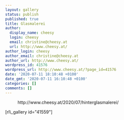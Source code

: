 ```yaml
---
layout: gallery
status: publish
published: true
title: Glasmalerei
author:
  display_name: cheesy
  login: cheesy
  email: christine@cheesy.at
  url: http://www.cheesy.at/
author_login: cheesy
author_email: christine@cheesy.at
author_url: http://www.cheesy.at/
wordpress_id: 41576
wordpress_url: http://www.cheesy.at/?page_id=41576
date: '2020-07-11 18:10:48 +0100'
date_gmt: '2020-07-11 16:10:48 +0100'
categories: []
comments: []
---
```

<!-- wp:core-embed/wordpress {"url":"http://www.cheesy.at/2020/07/hinterglasmalerei/","type":"rich","providerNameSlug":"cheesy-at","className":""} -->
<figure class="wp-block-embed-wordpress wp-block-embed is-type-rich is-provider-cheesy-at">
<div class="wp-block-embed__wrapper">
http://www.cheesy.at/2020/07/hinterglasmalerei/
</div>
</figure>
<!-- /wp:core-embed/wordpress -->
<!-- wp:paragraph -->
[rl\_gallery id="41559"]
<!-- /wp:paragraph -->

